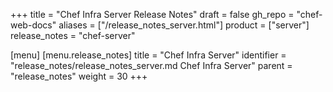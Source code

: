 +++
title = "Chef Infra Server Release Notes"
draft = false
gh_repo = "chef-web-docs"
aliases = ["/release_notes_server.html"]
product = ["server"]
release_notes = "chef-server"

[menu]
  [menu.release_notes]
    title = "Chef Infra Server"
    identifier = "release_notes/release_notes_server.md Chef Infra Server"
    parent = "release_notes"
    weight = 30
+++
